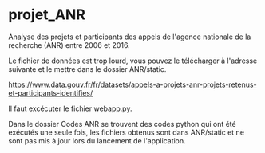 # projet_ANR
Analyse des projets et participants des appels de l'agence nationale de la recherche (ANR) entre 2006 et 2016.

Le fichier de données est trop lourd, vous pouvez le télécharger à l'adresse suivante et le mettre dans le dossier ANR/static.

https://www.data.gouv.fr/fr/datasets/appels-a-projets-anr-projets-retenus-et-participants-identifies/

Il faut excécuter le fichier webapp.py.

Dans le dossier Codes ANR se trouvent des codes python qui ont été exécutés une seule fois, les fichiers obtenus sont dans ANR/static et ne sont pas mis à jour lors du lancement de l'application.

